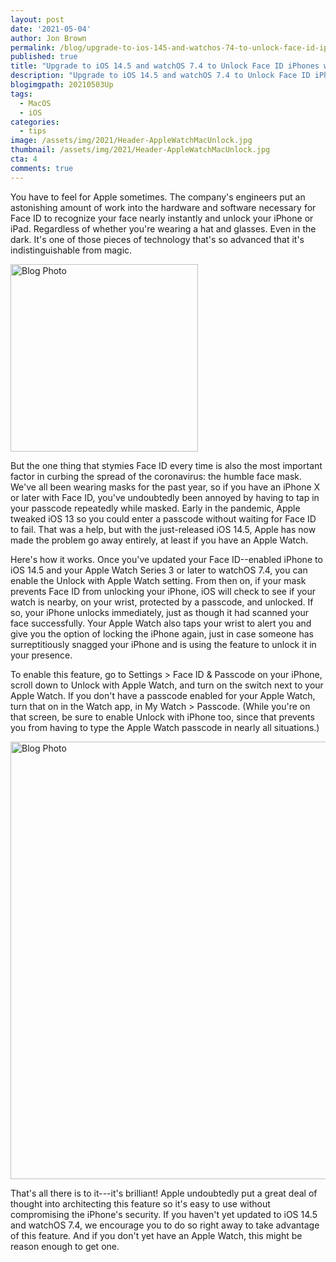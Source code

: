 ```yaml
---
layout: post
date: '2021-05-04'
author: Jon Brown
permalink: /blog/upgrade-to-ios-145-and-watchos-74-to-unlock-face-id-iphones-with-your-watch/
published: true
title: "Upgrade to iOS 14.5 and watchOS 7.4 to Unlock Face ID iPhones with Your Watch"
description: "Upgrade to iOS 14.5 and watchOS 7.4 to Unlock Face ID iPhones with Your Watch"
blogimgpath: 20210503Up
tags:
  - MacOS
  - iOS
categories:
  - tips
image: /assets/img/2021/Header-AppleWatchMacUnlock.jpg
thumbnail: /assets/img/2021/Header-AppleWatchMacUnlock.jpg
cta: 4
comments: true
---
```

You have to feel for Apple sometimes. The company's engineers put an
astonishing amount of work into the hardware and software necessary for
Face ID to recognize your face nearly instantly and unlock your iPhone
or iPad. Regardless of whether you're wearing a hat and glasses. Even in
the dark. It's one of those pieces of technology that's so advanced that
it's indistinguishable from magic.

<img alt="Blog Photo" src="{{ site.site_cdn }}/assets/img/blog/2021/20210503Up/image2.jpeg" class="img-fluid rounded m-2" width="300" />

But the one thing that stymies Face ID
every time is also the most important factor in curbing the spread of
the coronavirus: the humble face mask. We've all been wearing masks for
the past year, so if you have an iPhone X or later with Face ID, you've
undoubtedly been annoyed by having to tap in your passcode repeatedly
while masked. Early in the pandemic, Apple tweaked iOS 13 so you could
enter a passcode without waiting for Face ID to fail. That was a help,
but with the just-released iOS 14.5, Apple has now made the problem go
away entirely, at least if you have an Apple Watch.

Here's how it works. Once you've updated your Face ID--enabled iPhone to
iOS 14.5 and your Apple Watch Series 3 or later to watchOS 7.4, you can
enable the Unlock with Apple Watch setting. From then on, if your mask
prevents Face ID from unlocking your iPhone, iOS will check to see if
your watch is nearby, on your wrist, protected by a passcode, and
unlocked. If so, your iPhone unlocks immediately, just as though it had
scanned your face successfully. Your Apple Watch also taps your wrist to
alert you and give you the option of locking the iPhone again, just in
case someone has surreptitiously snagged your iPhone and is using the
feature to unlock it in your presence.

To enable this feature, go to Settings > Face ID & Passcode on your
iPhone, scroll down to Unlock with Apple Watch, and turn on the switch
next to your Apple Watch. If you don't have a passcode enabled for your
Apple Watch, turn that on in the Watch app, in My Watch > Passcode.
(While you're on that screen, be sure to enable Unlock with iPhone too,
since that prevents you from having to type the Apple Watch passcode in
nearly all situations.)

<img alt="Blog Photo" src="{{ site.site_cdn }}/assets/img/blog/2021/20210503Up/image3.jpeg" class="img-fluid rounded m-2" width="700" />

That's all there is to it---it's brilliant! Apple undoubtedly put a
great deal of thought into architecting this feature so it's easy to use
without compromising the iPhone's security. If you haven't yet updated
to iOS 14.5 and watchOS 7.4, we encourage you to do so right away to
take advantage of this feature. And if you don't yet have an Apple
Watch, this might be reason enough to get one.
